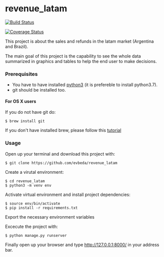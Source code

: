 # revenue_latam

[![Build Status](https://travis-ci.com/evbeda/revenue_latam.svg?branch=master)](https://travis-ci.com/evbeda/revenue_latam)

[![Coverage Status](https://coveralls.io/repos/github/evbeda/revenue_latam/badge.svg)](https://coveralls.io/github/evbeda/revenue_latam)

This project is about the sales and refunds in the latam market (Argentina and Brazil).

The main goal of this project is the capability to see the whole data summarized in graphics and tables to
 help the end user to make decisions.


### Prerequisites

* You have to have installed [python3](https://www.python.org/downloads/) (it is prefereble to install python3.7).
* git should be installed too.

#### For OS X users

If you do not have git do:

    $ brew install git

If you don't have installed brew, please follow this [tutorial](https://docs.brew.sh/Installation)

### Usage

Open up your terminal and download this project with:

    $ git clone https://github.com/evbeda/revenue_latam

Create a virutal environment:

    $ cd revenue_latam
    $ python3 -m venv env

Activate virtual environment and install project dependencies:

    $ source env/bin/activate
    $ pip install -r requirements.txt

Export the necessary environment variables

Excecute the project with:

    $ python manage.py runserver

Finally open up your browser and type http://127.0.0.1:8000/ in your address bar.
